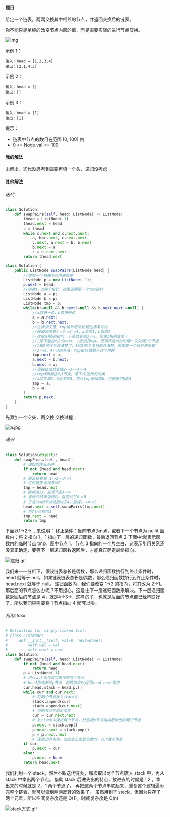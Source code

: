 #### 题目

给定一个链表，两两交换其中相邻的节点，并返回交换后的链表。

你不能只是单纯的改变节点内部的值，而是需要实际的进行节点交换。

 ![img](https://assets.leetcode.com/uploads/2020/10/03/swap_ex1.jpg)

示例 1：

```
输入：head = [1,2,3,4]
输出：[2,1,4,3]
```


示例 2：

```
输入：head = []
输出：[]
```


示例 3：

```
输入：head = [1]
输出：[1]
```


提示：

- 链表中节点的数目在范围 [0, 100] 内
- 0 <= Node.val <= 100

#### 我的解法

未解出，迭代没思考到需要再填一个头，递归没考虑

#### 其他解法

###### 迭代

```python
class Solution:
    def swapPairs(self, head: ListNode) -> ListNode:
        thead = ListNode(-1)
        thead.next = head
        c = thead
        while c.next and c.next.next:
            a, b=c.next, c.next.next
            c.next, a.next = b, b.next
            b.next = a
            c = c.next.next
        return thead.next
```

```java
class Solution {
	public ListNode swapPairs(ListNode head) {
		//增加一个特殊节点方便处理
		ListNode p = new ListNode(-1);
		p.next = head;
		//创建a，b两个指针，这里还需要一个tmp指针
		ListNode a = p;
		ListNode b = p;
		ListNode tmp = p;
		while(b!=null && b.next!=null && b.next.next!=null) {
			//a前进一位，b前进两位
			a = a.next;
			b = b.next.next;
			//这步很关键，tmp指针用来处理边界条件的
			//假设链表是1->2->3->4，a指向1，b指向2
			//改变a和b的指向，于是就变成2->1，但是1指向谁呢？
			//1是不能指向2的next，1应该指向4，而循环迭代的时候一次处理2个节点
			//1和2的关系弄清楚了，3和4的关系也能弄清楚，但需要一个指针来处理
			//2->1，4->3的关系，tmp指针就是干这个用的
			tmp.next = b;
			a.next = b.next;
			b.next = a;
			//现在链表就变成2->1->3->4
			//tmp和b都指向1节点，等下次迭代的时候
			//a就变成3，b就变成4，然后tmp就指向b，也就是1指向4
			tmp = a;
			b = a;
		}
		return p.next;
	}
}
```

先添加一个空头，再交换
交换过程：

![a.jpg](https://pic.leetcode-cn.com/43254846f029b4814a6c9a139e4f9f89833ac54803ea50b24feb35210631f88b-a.jpg)

###### 递归

```python
class Solution(object):
	def swapPairs(self, head):
		# 递归的终止条件
		if not (head and head.next):
			return head
		# 假设链表是 1->2->3->4
		# 这句就先保存节点2
		tmp = head.next
		# 继续递归，处理节点3->4
		# 当递归结束返回后，就变成了4->3
		# 于是head节点就指向了4，变成1->4->3
		head.next = self.swapPairs(tmp.next)
		# 将2节点指向1
		tmp.next = head
		return tmp
```

下面以1->2->....来说明：
终止条件：当前节点为null，或者下一个节点为 nullA
函数内：将 2 指向 1，1 指向下一层的递归函数，最后返回节点 2
下面中t就表示函数内的临时节点 tmp，图中节点 1，节点 3 指向的一个片空白，这表示引用关系还没真正确定，要等下一层递归函数返回后，才能真正确定最终指向。

![递归.gif](https://pic.leetcode-cn.com/7ae491344608971d449add1e069aa143ee264b07a9bb8a1950e08dcf8d8a1ff9-%E9%80%92%E5%BD%92.gif)

我们来一一分析下，假设链表总长是偶数，那么递归函数执行到终止条件时，head 就等于 null。如果链表链表总长是偶数，那么递归函数执行到终止条件时，head.next 就等于 null。
递归函数内，我们要改变 1->2 的指向，将其改为 2->1。
那后面的节点怎么办呢？不用担心，这是由下一层递归函数来解决。下一层递归函数返回后的节点是 4，就是4->3->...这样的了，也就是后面的节点都已经串联好了。所以我们只需要将 1 节点指向 4 就可以啦。

###### 利用stack

```python
# Definition for singly-linked list.
# class ListNode:
#     def __init__(self, val=0, next=None):
#         self.val = val
#         self.next = next
class Solution:
    def swapPairs(self, head: ListNode) -> ListNode:
        if not (head and head.next):
            return head
        p = ListNode(-1)
        # 用stack保存每次迭代的两个节点
        # head指向新的p节点，函数结束时返回head.next即可
        cur,head,stack = head,p,[]
        while cur and cur.next:
            # 将两个节点放入stack中
            stack.append(cur)
            stack.append(cur.next)
            # 当前节点往前走两步
            cur = cur.next.next
            # 从stack中弹出两个节点，然后用p节点指向新弹出的两个节点
            p.next = stack.pop()
            p.next.next = stack.pop()
            p = p.next.next
            # 注意边界条件，当链表长度是奇数时，cur就不为空	
        if cur:
            p.next = cur
        else:
            p.next = None
        return head.next
```

我们利用一个 stack，然后不断迭代链表，每次取出两个节点放入 stack 中，再从 stack 中拿出两个节点。
借助 stack 后进先出的特点，放进去的时候是 1,2 。拿出来的时候就是 2，1 两个节点了。
再把这两个节点串联起来，重复这个逻辑遍历完整个链表，就可以做到两两反转的效果了。
虽然用到了 stack，但因为只存了两个元素，所以空间复杂度还是 O(1)，时间复杂度是 O(n)

![stack方式.gif](https://pic.leetcode-cn.com/4ddf5a9e08578f875313a617e601746789072136df5e7722d5236f51cd7baf76-stack%E6%96%B9%E5%BC%8F.gif)